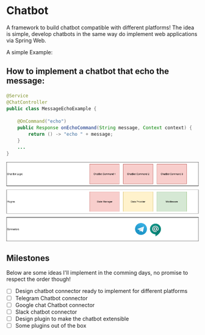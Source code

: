 Chatbot
=======

A framework to build chatbot compatible with different platforms!
The idea is simple, develop chatbots in the same way do implement web applications via Spring Web.

A simple Example:

## How to implement a chatbot that echo the message:
```java
@Service
@ChatController
public class MessageEchoExample {

    @OnCommand("echo")
    public Response onEchoCommand(String message, Context context) {
        return () -> "echo " + message;
    }
    ...
}
```
![alt text](Chatops.png "Logo Title Text 1")


## Milestones
Below are some ideas I'll implement in the comming days, no promise to respect the order though!

- [ ]  Design chatbot connector ready to implement for different platforms
- [ ]  Telegram Chatbot connector 
- [ ]  Google chat Chatbot connector 
- [ ]  Slack chatbot connector
- [ ]  Design plugin to make the chatbot extensible
- [ ]  Some plugins out of the box
